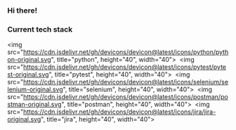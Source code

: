 ### Hi there!


### Current tech stack
<img src="https://cdn.jsdelivr.net/gh/devicons/devicon@latest/icons/python/python-original.svg", title="python", height="40", width="40">&nbsp;
<img src="https://cdn.jsdelivr.net/gh/devicons/devicon@latest/icons/pytest/pytest-original.svg", title="pytest", height="40", width="40">&nbsp;
<img src="https://cdn.jsdelivr.net/gh/devicons/devicon@latest/icons/selenium/selenium-original.svg", title="selenium", height="40", width="40">&nbsp;
<img src="https://cdn.jsdelivr.net/gh/devicons/devicon@latest/icons/postman/postman-original.svg", title="postman", height="40", width="40">&nbsp;
<img src="https://cdn.jsdelivr.net/gh/devicons/devicon@latest/icons/jira/jira-original.svg", title="jira", height="40", width="40">&nbsp;

